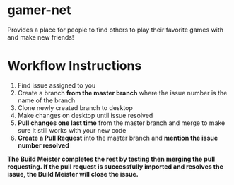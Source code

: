 # gamer-net
Provides a place for people to find others to play their favorite games with and make new friends!

# Workflow Instructions
1. Find issue assigned to you
2. Create a branch **from the master branch** where the issue number is the name of the branch
3. Clone newly created branch to desktop
4. Make changes on desktop until issue resolved
5. **Pull changes one last time** from the master branch and merge to make sure it still works with your new code
6. **Create a Pull Request** into the master branch and **mention the issue number resolved**

**The Build Meister completes the rest by testing then merging the pull requesting. If the pull request is successfully imported and resolves the issue, the Build Meister will close the issue.**
